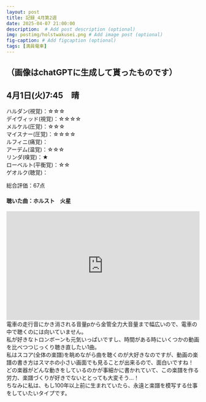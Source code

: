 ```yaml
---
layout: post
title: 記録_4月第2週
date: 2025-04-07 21:00:00
description:  # Add post description (optional)
img: postimg/holstwakusei.png # Add image post (optional)
fig-caption: # Add figcaption (optional)
tags: [満員電車]
---
```

（画像はchatGPTに生成して貰ったものです）
---
## 4月1日(火)7:45　晴

ハルダン(視覚)：☆☆☆ <br>
デイヴィッド(視覚)：☆☆☆☆ <br>
メルケル(圧覚)：☆☆☆ <br>
マイスナー(圧覚)：☆☆☆☆ <br>
ルフィニ(痛覚)： <br>
アーデム(温覚)：☆☆☆ <br>
リンダ(嗅覚)：★ <br>
ローベルト(平衡覚)：☆☆ <br>
ゲオルク(聴覚)： <br>

総合評価：67点

#### 聴いた曲：ホルスト　火星
<div style="position: relative; padding-bottom: 56.25%; height: 0; overflow: hidden;">
  <iframe src="https://www.youtube.com/embed/1rLaEIK0M2w"
          style="position: absolute; top: 0; left: 0; width: 100%; height: 100%;"
          frameborder="0" allowfullscreen>
  </iframe>
</div>
電車の走行音にかき消される音量pから金管全力大音量まで幅広いので、電車の中で聴くのには向いていません。<br>
私が好きなトロンボーンも元気いっぱいですし、時間がある時にいくつかの動画を比べつつじっくり聴き直したい1曲。<br>
私はスコア(全体の楽譜)を眺めながら曲を聴くのが大好きなのですが、動画の楽譜の書き方はスマホの小さい画面でも見ることが出来るので、面白いですね！<br>
どの楽器がどんな動きをしているのかが事細かに書かれていて、この楽譜を作る労力、楽譜づくりが好きでないととっても大変そう…！<br>
ちなみに私は、もし100年以上前に生まれていたら、永遠と楽譜を模写する仕事をしていたいタイプです。
